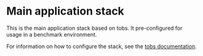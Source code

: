 # Main application stack

This is the main application stack based on tobs. It pre-configured for usage in a benchmark environment.

For information on how to configure the stack, see the [tobs documentation](https://github.com/timescale/tobs/tree/main/chart#tobs-helm-charts).
